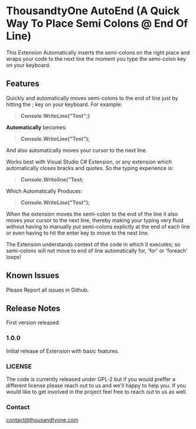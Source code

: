 # ThousandtyOne AutoEnd (A Quick Way To Place Semi Colons @ End Of Line)
This Extension Automatically inserts the semi-colons on the right place and wraps your code to the next line the moment you type the semi-colon key on your keyboard.

## Features

Quickly and automatically moves semi-colons to the end of line just by hitting the ; key on your keyboard.
For example:

>**Console.WriteLine("Test";)**  

**Automatically** becomes:

>**Console.WriteLine("Test");**

And also automatically moves your cursor to the next line.

Works best with Visual Studio C# Extension, or any extension which automatically closes bracks and quotes. So the typing experience is:

> **Console.Writeline("Test;**

Which Automatically Produces:

> **Console.WriteLine("Test");**

When the extension moves the semi-colon to the end of the line it also moves your cursor to the next line, thereby making your typing very fluid without having to manually put semi-colons explictly at the end of each line or even having to hit the enter key to move to the next line.

The Extension understands context of the code in which it executes; so semi-colons will not move to end of line automatically for, 'for' or 'foreach' loops!

## Known Issues

Please Report all issues in Github.

## Release Notes

First version released.

### 1.0.0

Initial release of Extension with basic features.

### LICENSE

The code is currently released under GPL-2 but if you would preffer a different license please reach out to us and we'll happy to help you. If you would like to get involved in the project feel free to reach out to us as well.

### Contact

contact@thousandtyone.com


